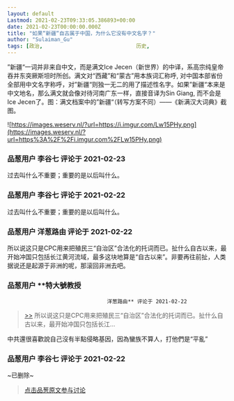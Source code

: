 ```yaml
---
layout: default
Lastmod: 2021-02-23T09:33:05.386893+00:00
date: 2021-02-23T00:00:00.000Z
title: "如果“新疆“自古属于中国，为什么它没有中文名字？"
author: "Sulaiman_Gu"
tags: [政治,								历史,								中国,								语言,								大一统,								新疆集中营]
---
```


”新疆“一词并非来自中文，而是满文Ice Jecen（新世界）的中译，系高宗纯皇帝吞并东突厥斯坦时所创。满文对“西藏”和“蒙古”用本族词汇称呼, 对中国本部省份全部用中文名字称呼，对”新疆“则独一无二的用了描述性名字。如果”新疆“本来是中文地名，那么满文就会像对待河南广东一样，直接音译为Sin Giang, 而不会是Ice Jecen了。图：满文档案中的”新疆“（转写方案不同）——《新满汉大词典》截图。  
  
![https://images.weserv.nl/?url=https://i.imgur.com/Lw15PHy.png](https://images.weserv.nl/?url=https%3A%2F%2Fi.imgur.com%2FLw15PHy.png)

            
### 品葱用户 **李谷七** 评论于 2021-02-23
        
过去叫什么不重要；重要的是以后叫什么。
        


            
### 品葱用户 **李谷七** 评论于 2021-02-22
        
过去叫什么不重要；重要的是以后叫什么。
        


            
### 品葱用户 **洋葱路由** 评论于 2021-02-22
        
所以说这只是CPC用来把殖民三“自治区”合法化的托词而已。扯什么自古以来，最开始冲国只包括长江黄河流域，最多这块地算是“自古以来”。非要再往前扯，人类据说还是起源于非洲的呢，那滚回非洲去吧。
        


            
### 品葱用户 **特大號教授				
									洋葱路由** 评论于 2021-02-22
        
> [\>>]( "/article/item_id-605719#") 所以说这只是CPC用来把殖民三“自治区”合法化的托词而已。扯什么自古以来，最开始冲国只包括长江...

  
  
中共還很喜歡說自己沒有半點侵略基因，因為蠻族不算人，打他們是“平亂”
        


            
### 品葱用户 **李谷七** 评论于 2021-02-22
        
~已删除~
        






> [点击品葱原文参与讨论](https://pincong.rocks/article/29822)

